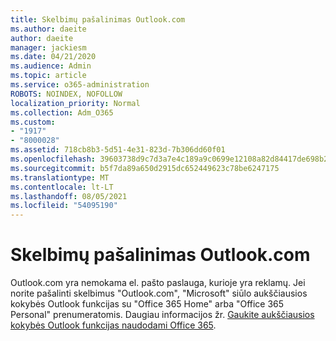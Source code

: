 ```yaml
---
title: Skelbimų pašalinimas Outlook.com
ms.author: daeite
author: daeite
manager: jackiesm
ms.date: 04/21/2020
ms.audience: Admin
ms.topic: article
ms.service: o365-administration
ROBOTS: NOINDEX, NOFOLLOW
localization_priority: Normal
ms.collection: Adm_O365
ms.custom:
- "1917"
- "8000028"
ms.assetid: 718cb8b3-5d51-4e31-823d-7b306dd60f01
ms.openlocfilehash: 39603738d9c7d3a7e4c189a9c0699e12108a82d84417de698b22195aef2cd2bd
ms.sourcegitcommit: b5f7da89a650d2915dc652449623c78be6247175
ms.translationtype: MT
ms.contentlocale: lt-LT
ms.lasthandoff: 08/05/2021
ms.locfileid: "54095190"
---
```

# <a name="remove-ads-in-outlookcom"></a>Skelbimų pašalinimas Outlook.com

Outlook.com yra nemokama el. pašto paslauga, kurioje yra reklamų. Jei norite pašalinti skelbimus "Outlook.com", "Microsoft" siūlo aukščiausios kokybės Outlook funkcijas su "Office 365 Home" arba "Office 365 Personal" prenumeratomis. Daugiau informacijos žr. [Gaukite aukščiausios kokybės Outlook funkcijas naudodami Office 365](https://go.microsoft.com/fwlink/?linkid=872181).